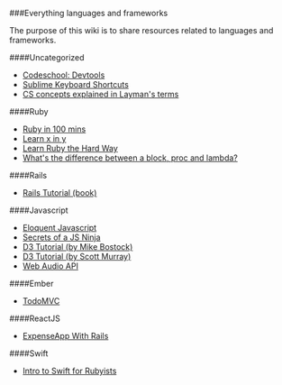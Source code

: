 ###Everything languages and frameworks

The purpose of this wiki is to share resources related to languages and frameworks.

####Uncategorized
- [Codeschool: Devtools](http://discover-devtools.codeschool.com/)
- [Sublime Keyboard Shortcuts](http://sublime-text-unofficial-documentation.readthedocs.org/en/latest/reference/keyboard_shortcuts_osx.html)
- [CS concepts explained in Layman's terms](http://carlcheo.com/compsci)

####Ruby
- [Ruby in 100 mins](http://tutorials.jumpstartlab.com/projects/ruby_in_100_minutes.html)
- [Learn x in y](http://learnxinyminutes.com/docs/ruby/)
- [Learn Ruby the Hard Way](http://learnrubythehardway.org/)
- [What's the difference between a block, proc and lambda?](http://awaxman11.github.io/blog/2013/08/05/what-is-the-difference-between-a-block/)

####Rails
- [Rails Tutorial (book)](https://www.railstutorial.org/book)

####Javascript
- [Eloquent Javascript](http://eloquentjavascript.net/)
- [Secrets of a JS Ninja](http://www.kamcheng.me/js-examples/ninja.pdf)
- [D3 Tutorial (by Mike Bostock)](https://github.com/mbostock/d3/wiki/Tutorials)
- [D3 Tutorial (by Scott Murray)](http://alignedleft.com/tutorials/d3)
- [Web Audio API](https://www.youtube.com/watch?t=39&v=56spBAgOYfg)

####Ember
- [TodoMVC](http://thetechcofounder.com/getting-started-with-ember-js-using-ember-cli/)

####ReactJS
- [ExpenseApp With Rails](https://www.airpair.com/reactjs/posts/reactjs-a-guide-for-rails-developers)

####Swift
- [Intro to Swift for Rubyists](http://www.aidanf.net/posts/an-introduction-to-swift-for-ruby-developers)
